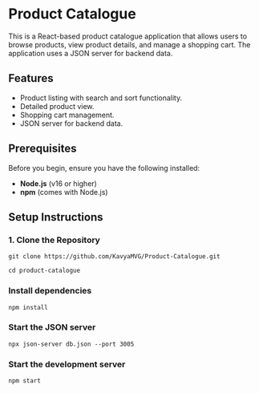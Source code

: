 # Product Catalogue

This is a React-based product catalogue application that allows users to browse products, view product details, and manage a shopping cart. The application uses a JSON server for backend data.

## Features

- Product listing with search and sort functionality.
- Detailed product view.
- Shopping cart management.
- JSON server for backend data.

## Prerequisites

Before you begin, ensure you have the following installed:

- **Node.js** (v16 or higher)
- **npm** (comes with Node.js)

## Setup Instructions

### 1. Clone the Repository

```
git clone https://github.com/KavyaMVG/Product-Catalogue.git
```

```
cd product-catalogue
```

### Install dependencies

```
npm install
```

### Start the JSON server

```
npx json-server db.json --port 3005
```

### Start the development server

```
npm start
```
